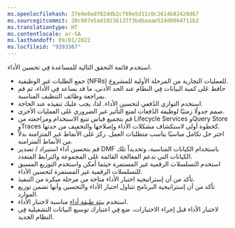 ```yaml
---
ms.openlocfilehash: 37e9e8adf82ddb2cf69e5d11c0c2614b82420d67
ms.sourcegitcommit: 20c987e5ad19236137f3bdbaaae524d0864711b2
ms.translationtype: HT
ms.contentlocale: ar-SA
ms.lasthandoff: 09/01/2022
ms.locfileid: "9393367"
---
```

استخدم قائمة التحقق التالية للمساعدة فِي تحسين الأداء.
- جمع الطلبات غير الوظيفية (NFRs) للعمليات التجارية من المرحلة الأولية للمشروع.
- حافظ عَلى كمية البيانات فِي النظام عند الحد الأدنى، ما قد يساعد فِي الأداء، ثم قم بمراجعة وظائف التنظيف المناسبة.
- استخدم التوازي الدُفعي لتحسين الأداء. لذا، يجب عليك تنفيذه عند الحاجة. 
- صمم جدولًا زمنيًا لوظيفة الدُفعات لمنع التأثير غير الضروري عَلى العمليات الأخرى.
- قم بتجميع قياس تتبع الاستخدام ومراجعته من Lifecycle Services وQuery Store وTraces كخطوة أولى لاستكشاف مشكلات الأداء وإصلاحها والتخفيف من حدتها.
- اختر حل تكامل مناسبًا يناسب متطلبات العمل. ركز عَلى الأنماط غير المتزامنة بدلاً من الأنماط المتزامنة.
- قم بتحسين أداء استيراد / تصدير DMF باستخدام الكيانات المناسبة، وتحديداً تلك الكيانات التي تدعم المعالجة القائمة عَلى المجموعة والترابط المتعدد.
- استخدم التسلسلات الرقمية غير المستمرة حيثما أمكن واستخدم التوزيع  المسبق للتسلسلات الرقمية غير المستمرة لتحسين الأداء.
- تأكد من أن إستراتيجية اختبار الأداء متاحة من مرحلة مبكرة من التنفيذ.
- تأكد من أن إستراتيجية البرنامج تتناول اختبار الأداء والتحسين وأنها تضمن توزيع الموارد.
- استخدم [بيئة طبقة أداء](/dynamics365/fin-ops-core/fin-ops/imp-lifecycle/environment-planning/?azure-portal=true) مناسبة لاختبار الأداء.
- لاختبار الأداء قبل إجراء الاختبارات، ضع فِي اعتبارك توسيع البيانات التشغيلية فِي النظام الجديد. 
